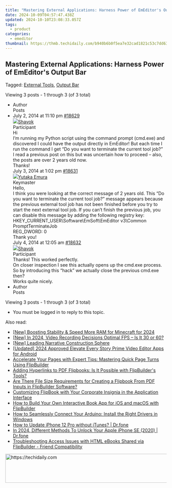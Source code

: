 ```yaml
---
title: "Mastering External Applications: Harness Power of EmEditor's Output Bar"
date: 2024-10-09T04:57:47.438Z
updated: 2024-10-10T23:08:33.057Z
tags:
  - product
categories:
  - emeditor
thumbnail: https://thmb.techidaily.com/b940b6b0f5ea7e32cad1821c53c7dd63eece1d15c1851d2a65f8ffeb1e28c4c2.jpg
---
```


## Mastering External Applications: Harness Power of EmEditor's Output Bar

Tagged: [External Tools](https://tools.techidaily.com/emeditor/products/), [Output Bar](https://tools.techidaily.com/emeditor/products/)

Viewing 3 posts - 1 through 3 (of 3 total)

* Author  
Posts
* July 2, 2014 at 11:10 pm [#18629](https://tools.techidaily.com/emeditor/products/)  
[![](https://secure.gravatar.com/avatar/b3a0ed2c9d805d8c56f58fefc57d7709?s=80&d=identicon&r=g)Shavok](https://www.emeditor.com/forums/users/shavok/ "View Shavok's profile")  
Participant  
Hi  
I’m running my Python script using the command prompt (cmd.exe) and discovered I could have the output directly in EmEditor! But each time I run the command I get “Do you want to terminate the current tool job?”  
I read a previous post on this but was uncertain how to proceed – also, the posts are over 2 years old now.  
Thanks!  
July 3, 2014 at 1:02 pm [#18631](https://tools.techidaily.com/emeditor/products/)  
[![](https://secure.gravatar.com/avatar/a0a6377144ed3636f985d87303f65ed2?s=80&d=identicon&r=g)Yutaka Emura](https://www.emeditor.com/forums/users/yemura/ "View Yutaka Emura's profile")  
Keymaster  
Hello,  
I think you were looking at the correct message of 2 years old. This “Do you want to terminate the current tool job?” message appears because the previous external tool job has not been finished before you try to start the next external tool job. If you can’t finish the previous job, you can disable this message by adding the following registry key:  
HKEY\_CURRENT\_USER\\Software\\EmSoft\\EmEditor v3\\Common  
PromptTerminateJob  
REG\_DWORD: 0  
Thank you!  
July 4, 2014 at 12:05 am [#18632](https://tools.techidaily.com/emeditor/products/)  
[![](https://secure.gravatar.com/avatar/b3a0ed2c9d805d8c56f58fefc57d7709?s=80&d=identicon&r=g)Shavok](https://www.emeditor.com/forums/users/shavok/ "View Shavok's profile")  
Participant  
Thanks! This worked perfectly.  
On closer inspection I see this actually opens up the cmd.exe process. So by introducing this “hack” we actually close the previous cmd.exe then?  
Works quite nicely.
* Author  
Posts

Viewing 3 posts - 1 through 3 (of 3 total)

* You must be logged in to reply to this topic.

<ins class="adsbygoogle"
     style="display:block"
     data-ad-format="autorelaxed"
     data-ad-client="ca-pub-7571918770474297"
     data-ad-slot="1223367746"></ins>

<ins class="adsbygoogle"
     style="display:block"
     data-ad-client="ca-pub-7571918770474297"
     data-ad-slot="8358498916"
     data-ad-format="auto"
     data-full-width-responsive="true"></ins>

<span class="atpl-alsoreadstyle">Also read:</span>
<div><ul>
<li><a href="https://screen-activity-recording.techidaily.com/new-boosting-stability-and-speed-more-ram-for-minecraft-for-2024/"><u>[New] Boosting Stability & Speed More RAM for Minecraft for 2024</u></a></li>
<li><a href="https://screen-recording.techidaily.com/new-in-2024-video-recording-decisions-optimal-fps-is-it-30-or-60/"><u>[New] In 2024, Video Recording Decisions Optimal FPS – Is It 30 or 60?</u></a></li>
<li><a href="https://extra-skills.techidaily.com/new-leading-narrative-construction-sphere/"><u>[New] Leading Narrative Construction Sphere</u></a></li>
<li><a href="https://facebook-video-footage.techidaily.com/updated-2024-approved-elevate-every-story-prime-video-editor-apps-for-android/"><u>[Updated] 2024 Approved Elevate Every Story Prime Video Editor Apps for Android</u></a></li>
<li><a href="https://win-net.techidaily.com/accelerate-your-pages-with-expert-tips-mastering-quick-page-turns-using-flipbuilder/"><u>Accelerate Your Pages with Expert Tips: Mastering Quick Page Turns Using FlipBuilder</u></a></li>
<li><a href="https://win-net.techidaily.com/adding-hyperlinks-to-pdf-flipbooks-is-it-possible-with-flipbuilders-tools/"><u>Adding Hyperlinks to PDF Flipbooks: Is It Possible with FlipBuilder's Tools?</u></a></li>
<li><a href="https://win-net.techidaily.com/are-there-file-size-requirements-for-creating-a-flipbook-from-pdf-inputs-in-flipbuilder-software/"><u>Are There File Size Requirements for Creating a Flipbook From PDF Inputs in FlipBuilder Software?</u></a></li>
<li><a href="https://win-net.techidaily.com/customizing-flipbook-with-your-corporate-insignia-in-the-application-interface/"><u>Customizing FlipBook with Your Corporate Insignia in the Application Interface</u></a></li>
<li><a href="https://win-net.techidaily.com/how-to-build-your-own-interactive-book-app-for-ios-and-macos-with-flipbuilder/"><u>How to Build Your Own Interactive Book App for iOS and macOS with FlipBuilder</u></a></li>
<li><a href="https://win-dash.techidaily.com/how-to-seamlessly-connect-your-arduino-install-the-right-drivers-in-windows/"><u>How to Seamlessly Connect Your Arduino: Install the Right Drivers in Windows</u></a></li>
<li><a href="https://review-topics.techidaily.com/how-to-update-iphone-12-pro-without-itunes-drfone-by-drfone-ios-system-repair-ios-system-repair/"><u>How to Update iPhone 12 Pro without iTunes? | Dr.fone</u></a></li>
<li><a href="https://iphone-unlock.techidaily.com/in-2024-different-methods-to-unlock-your-apple-iphone-se-2020-drfone-by-drfone-ios/"><u>In 2024, Different Methods To Unlock Your Apple iPhone SE (2020) | Dr.fone</u></a></li>
<li><a href="https://win-net.techidaily.com/troubleshooting-access-issues-with-html-ebooks-shared-via-flipbuilder-friend-compatibility/"><u>Troubleshooting Access Issues with HTML eBooks Shared via FlipBuilder - Friend Compatibility</u></a></li>
</ul></div>

<!-- affiliate ads begin -->
<a href="https://appsumo.8odi.net/c/5597632/2123740/7443" target="_top" id="2123740">
  <img src="//a.impactradius-go.com/display-ad/7443-2123740" border="0" alt="https://techidaily.com" width="728" height="90"/>
</a>
<img height="0" width="0" src="https://appsumo.8odi.net/i/5597632/2123740/7443" style="position:absolute;visibility:hidden;" border="0" />
<!-- affiliate ads end -->

